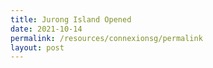 ```yaml
---
title: Jurong Island Opened
date: 2021-10-14
permalink: /resources/connexionsg/permalink
layout: post
---
```

